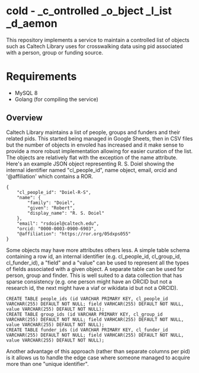 cold - _c_ontrolled _o_bject _l_ist _d_aemon
============================================

This repository implements a service to maintain a controlled list of objects such as Caltech Library uses for crosswalking data using pid associated with a person, group or funding source.

Requirements
============

- MySQL 8
- Golang (for compiling the service)

Overview
--------

Caltech Library maintains a list of people, groups and funders and their related pids. This started being managed in Google Sheets, then in CSV files but the number of objects in envoled has increased and it make sense to provide a more robust implementation allowing for easier curation of the list. The objects are relatively flat with the exception of the name attribute.  Here's an example JSON object representing R. S. Doiel showing the internal identifier named "cl_people_id", name object, email, orcid and '@affiliation' which contains a ROR.

~~~
{
    "cl_people_id": "Doiel-R-S",
    "name": {
        "family": "Doiel",
        "given": "Robert",
        "display_name": "R. S. Doiel"
    },
    "email": "rsdoiel@caltech.edu",
    "orcid: "0000-0003-0900-6903",
    "@affiliation": "https://ror.org/05dxps055"
} 
~~~

Some objects may have more attributes others less. A simple table schema containing a row id, an internal identifier (e.g. cl_people_id, cl_group_id, cl_funder_id), a "field" and a "value" can be used to represent all the types of fields associated with a given object.  A separate table can be used for person, group and finder. This is well suited to a data collection that has sparse consistency (e.g. one person might have an ORCID but not a research id, the next might have a viaf or wikidata id but not a ORCID).

~~~
CREATE TABLE people_ids (id VARCHAR PRIMARY KEY, cl_people_id VARCHAR(255) DEFAULT NOT NULL; field VARHCAR(255) DEFAULT NOT NULL, value VARCHAR(255) DEFAULT NOT NULL);
CREATE TABLE group_ids (id VARCHAR PRIMARY KEY, cl_group_id VARCHAR(255) DEFAULT NOT NULL; field VARHCAR(255) DEFAULT NOT NULL, value VARCHAR(255) DEFAULT NOT NULL);
CREATE TABLE funder_ids (id VARCHAR PRIMARY KEY, cl_funder_id VARCHAR(255) DEFAULT NOT NULL; field VARHCAR(255) DEFAULT NOT NULL, value VARCHAR(255) DEFAULT NOT NULL);
~~~

Another advantage of this approach (rather than separate columns per pid) is it allows us to handle the edge case where someone managed to acquire more than one "unique identifier".





